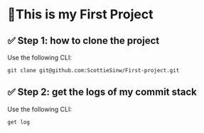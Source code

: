 # 🚀This is my First Project 

## ✅ Step 1: how to clone the project 
Use the following CLI:
```
git clone git@github.com:ScottieSinw/First-project.git
```

## ✅ Step 2: get the logs of my commit stack
Use the following CLI:
```
get log
```
